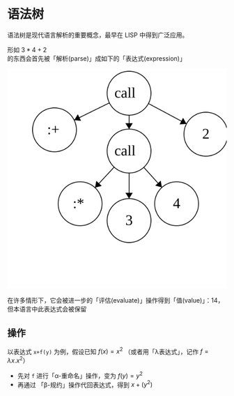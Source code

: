 # 语法树
语法树是现代语言解析的重要概念，最早在 LISP 中得到广泛应用。

形如 $3*4+2$ 的东西会首先被「解析(parse)」成如下的「表达式(expression)」

![](/assets/svg/syntaxtree-1.svg)

在许多情形下，它会被进一步的「评估(evaluate)」操作得到「值(value)」：14，但本语言中此表达式会被保留

## 操作
以表达式 `x+f(y)` 为例，假设已知 $f(x) = x^2$ （或者用「λ表达式」，记作 $f = λ x.x^2$）
* 先对 `f` 进行「α-重命名」操作，变为 $f(y) = y^2$
* 再通过 「β-规约」操作代回表达式，得到 $x+(y^2)$
